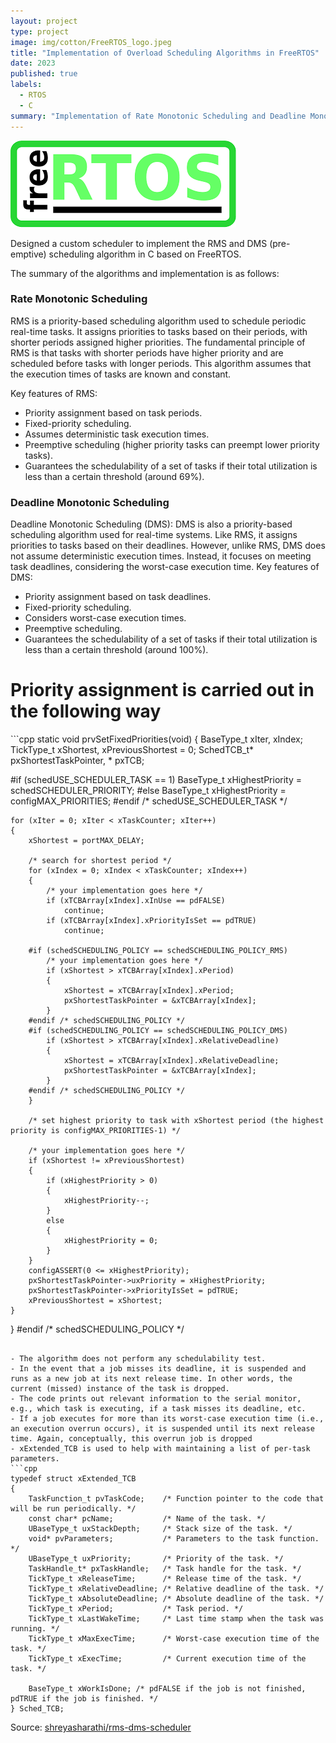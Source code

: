 ```yaml
---
layout: project
type: project
image: img/cotton/FreeRTOS_logo.jpeg
title: "Implementation of Overload Scheduling Algorithms in FreeRTOS"
date: 2023
published: true
labels:
  - RTOS
  - C
summary: "Implementation of Rate Monotonic Scheduling and Deadline Monotonic Scheduling Algorithms in FreeRTOS"
---
```


<img class="img-fluid" src="../img/cotton/freertos.png">

Designed a custom scheduler to implement the RMS and DMS (pre-emptive) scheduling algorithm in C based on FreeRTOS.

The summary of the algorithms and implementation is as follows:

<h3> Rate Monotonic Scheduling </h3>
RMS is a priority-based scheduling algorithm used to schedule periodic real-time tasks. It assigns priorities to tasks based on their periods, with shorter periods assigned higher priorities. The fundamental principle of RMS is that tasks with shorter periods have higher priority and are scheduled before tasks with longer periods. This algorithm assumes that the execution times of tasks are known and constant.

Key features of RMS:
- Priority assignment based on task periods.
- Fixed-priority scheduling.
- Assumes deterministic task execution times.
- Preemptive scheduling (higher priority tasks can preempt lower priority tasks).
- Guarantees the schedulability of a set of tasks if their total utilization is less than a certain threshold (around 69%).

<h3> Deadline Monotonic Scheduling </h3>
Deadline Monotonic Scheduling (DMS):
DMS is also a priority-based scheduling algorithm used for real-time systems. Like RMS, it assigns priorities to tasks based on their deadlines. However, unlike RMS, DMS does not assume deterministic execution times. Instead, it focuses on meeting task deadlines, considering the worst-case execution time.
Key features of DMS:

- Priority assignment based on task deadlines.
- Fixed-priority scheduling.
- Considers worst-case execution times.
- Preemptive scheduling.
- Guarantees the schedulability of a set of tasks if their total utilization is less than a certain threshold (around 100%).

<h1>Priority assignment is carried out in the following way </h1>
```cpp
static void prvSetFixedPriorities(void)
{
	BaseType_t xIter, xIndex;
	TickType_t xShortest, xPreviousShortest = 0;
	SchedTCB_t* pxShortestTaskPointer, * pxTCB;

#if (schedUSE_SCHEDULER_TASK == 1)
	BaseType_t xHighestPriority = schedSCHEDULER_PRIORITY;
#else
	BaseType_t xHighestPriority = configMAX_PRIORITIES;
#endif /* schedUSE_SCHEDULER_TASK */

	for (xIter = 0; xIter < xTaskCounter; xIter++)
	{
		xShortest = portMAX_DELAY;

		/* search for shortest period */
		for (xIndex = 0; xIndex < xTaskCounter; xIndex++)
		{
			/* your implementation goes here */
			if (xTCBArray[xIndex].xInUse == pdFALSE)
				continue;
			if (xTCBArray[xIndex].xPriorityIsSet == pdTRUE)
				continue;

		#if (schedSCHEDULING_POLICY == schedSCHEDULING_POLICY_RMS)
			/* your implementation goes here */
			if (xShortest > xTCBArray[xIndex].xPeriod)
			{
				xShortest = xTCBArray[xIndex].xPeriod;
				pxShortestTaskPointer = &xTCBArray[xIndex];
			}
		#endif /* schedSCHEDULING_POLICY */
		#if (schedSCHEDULING_POLICY == schedSCHEDULING_POLICY_DMS)
			if (xShortest > xTCBArray[xIndex].xRelativeDeadline)
			{
				xShortest = xTCBArray[xIndex].xRelativeDeadline;
				pxShortestTaskPointer = &xTCBArray[xIndex];
			}
		#endif /* schedSCHEDULING_POLICY */
		}

		/* set highest priority to task with xShortest period (the highest priority is configMAX_PRIORITIES-1) */

		/* your implementation goes here */
		if (xShortest != xPreviousShortest)
		{
			if (xHighestPriority > 0)
			{
				xHighestPriority--;
			}
			else
			{
				xHighestPriority = 0;
			}
		}
		configASSERT(0 <= xHighestPriority);
		pxShortestTaskPointer->uxPriority = xHighestPriority;
		pxShortestTaskPointer->xPriorityIsSet = pdTRUE;
		xPreviousShortest = xShortest;
	}
}
#endif /* schedSCHEDULING_POLICY */
```

- The algorithm does not perform any schedulability test.
- In the event that a job misses its deadline, it is suspended and runs as a new job at its next release time. In other words, the current (missed) instance of the task is dropped.
- The code prints out relevant information to the serial monitor, e.g., which task is executing, if a task misses its deadline, etc.
- If a job executes for more than its worst-case execution time (i.e., an execution overrun occurs), it is suspended until its next release time. Again, conceptually, this overrun job is dropped
- xExtended_TCB is used to help with maintaining a list of per-task parameters.
```cpp
typedef struct xExtended_TCB
{
	TaskFunction_t pvTaskCode;	  /* Function pointer to the code that will be run periodically. */
	const char* pcName;			  /* Name of the task. */
	UBaseType_t uxStackDepth;	  /* Stack size of the task. */
	void* pvParameters;			  /* Parameters to the task function. */
	UBaseType_t uxPriority;		  /* Priority of the task. */
	TaskHandle_t* pxTaskHandle;	  /* Task handle for the task. */
	TickType_t xReleaseTime;	  /* Release time of the task. */
	TickType_t xRelativeDeadline; /* Relative deadline of the task. */
	TickType_t xAbsoluteDeadline; /* Absolute deadline of the task. */
	TickType_t xPeriod;			  /* Task period. */
	TickType_t xLastWakeTime;	  /* Last time stamp when the task was running. */
	TickType_t xMaxExecTime;	  /* Worst-case execution time of the task. */
	TickType_t xExecTime;		  /* Current execution time of the task. */

	BaseType_t xWorkIsDone; /* pdFALSE if the job is not finished, pdTRUE if the job is finished. */
} Sched_TCB;
```



Source: <a href="https://github.com/shreyasharathi/rms-dms-scheduler"><i class="large github icon "></i>shreyasharathi/rms-dms-scheduler</a>
